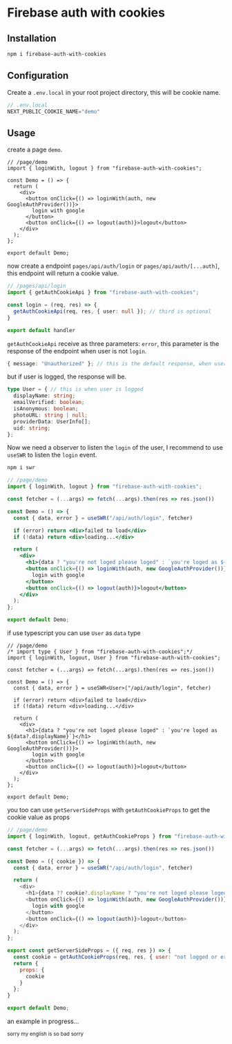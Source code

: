 # Firebase auth with cookies

## Installation

```bash
npm i firebase-auth-with-cookies
```

## Configuration

Create a `.env.local` in your root project directory, this will be cookie name.

```js
// .env.local
NEXT_PUBLIC_COOKIE_NAME="demo"
```

## Usage

create a page `demo`.

```tsx
// /page/demo
import { loginWith, logout } from "firebase-auth-with-cookies";

const Demo = () => {
  return (
    <div>
      <button onClick={() => loginWith(auth, new GoogleAuthProvider())}>
        login with google
      </button>
      <button onClick={() => logout(auth)}>logout</button>
    </div>
  );
};

export default Demo;
```

now create a endpoint `pages/api/auth/login` or `pages/api/auth/[...auth]`, this endpoint will return a cookie value.
```ts
// /pages/api/login
import { getAuthCookieApi } from "firebase-auth-with-cookies";

const login = (req, res) => {
  getAuthCookieApi(req, res, { user: null }); // third is optional
}

export default handler
```

`getAuthCookieApi` receive as three parameters: `error`, this parameter is the response of the endpoint when user is not `login`.
```ts
{ message: "Unauthorized" }; // this is the default response, when user not logged
```
but if user is logged, the response will be.
```ts
type User = { // this is when user is logged
  displayName: string;
  emailVerified: boolean;
  isAnonymous: boolean;
  photoURL: string | null;
  providerData: UserInfo[];
  uid: string;
};
```

Now we need a observer to listen the `login` of the user, I recommend to use `useSWR` to listen the `login` event.
```bash
npm i swr
```

```jsx
// /page/demo
import { loginWith, logout } from "firebase-auth-with-cookies";

const fetcher = (...args) => fetch(...args).then(res => res.json())

const Demo = () => {
  const { data, error } = useSWR("/api/auth/login", fetcher)

  if (error) return <div>failed to load</div>
  if (!data) return <div>loading...</div>

  return (
    <div>
      <h1>{data ? "you're not loged please loged" : `you're loged as ${data?.displayName}`}</h1>
      <button onClick={() => loginWith(auth, new GoogleAuthProvider())}>
        login with google
      </button>
      <button onClick={() => logout(auth)}>logout</button>
    </div>
  );
};

export default Demo;
```
if use typescript you can use `User` as `data` type
```tsx
// /page/demo
/* import type { User } from "firebase-auth-with-cookies";*/
import { loginWith, logout, User } from "firebase-auth-with-cookies";

const fetcher = (...args) => fetch(...args).then(res => res.json())

const Demo = () => {
  const { data, error } = useSWR<User>("/api/auth/login", fetcher)

  if (error) return <div>failed to load</div>
  if (!data) return <div>loading...</div>

  return (
    <div>
      <h1>{data ? "you're not loged please loged" : `you're loged as ${data?.displayName}`}</h1>
      <button onClick={() => loginWith(auth, new GoogleAuthProvider())}>
        login with google
      </button>
      <button onClick={() => logout(auth)}>logout</button>
    </div>
  );
};

export default Demo;
```

you too can use `getServerSideProps` with `getAuthCookieProps` to get the cookie value as props
```js
// /page/demo
import { loginWith, logout, getAuthCookieProps } from "firebase-auth-with-cookies";

const fetcher = (...args) => fetch(...args).then(res => res.json())

const Demo = ({ cookie }) => {
  const { data, error } = useSWR("/api/auth/login", fetcher)

  return (
    <div>
      <h1>{data ?? cookie?.displayName ? "you're not loged please loged" : `you're loged as ${data?.displayName}`}</h1>
      <button onClick={() => loginWith(auth, new GoogleAuthProvider())}>
        login with google
      </button>
      <button onClick={() => logout(auth)}>logout</button>
    </div>
  );
};

export const getServerSideProps = ({ req, res }) => {
  const cookie = getAuthCookieProps(req, res, { user: "not logged or error uwu" }); // too resive the parameterm, with user not logged
  return {
    props: {
      cookie 
    }
  };
}

export default Demo;
```

an example in progress...

<small>sorry my english is so bad sorry</small>
